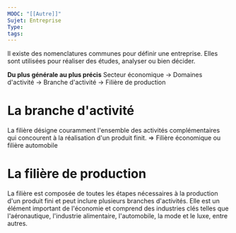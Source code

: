 ```yaml
---
MOOC: "[[Autre]]"
Sujet: Entreprise
Type: 
tags:
---
```

Il existe des nomenclatures communes pour définir une entreprise. Elles sont utilisées pour réaliser des études, analyser ou bien décider.

**Du plus générale au plus précis**
Secteur économique → Domaines d'activité → Branche d'activité → Filière de production

# La branche d'activité
La filière désigne couramment l'ensemble des activités complémentaires qui concourent à la réalisation d'un produit finit. ⇒ Filière économique ou filière automobile

# La filière de production
La filière est composée de toutes les étapes nécessaires à la production d'un produit fini et peut inclure plusieurs branches d'activités. Elle est un élément important de l'économie et comprend des industries clés telles que l'aéronautique, l'industrie alimentaire, l'automobile, la mode et le luxe, entre autres.